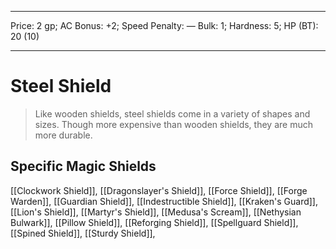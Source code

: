 
---
Price: 2 gp;
AC Bonus: +2;
Speed Penalty: —
Bulk: 1;
Hardness: 5;
HP (BT): 20 (10)

---

# Steel Shield

> Like wooden shields, steel shields come in a variety of shapes and sizes. Though more expensive than wooden shields, they are much more durable.

## Specific Magic Shields

[[Clockwork Shield]], [[Dragonslayer's Shield]], [[Force Shield]], [[Forge Warden]], [[Guardian Shield]], [[Indestructible Shield]], [[Kraken's Guard]], [[Lion's Shield]], [[Martyr's Shield]], [[Medusa's Scream]], [[Nethysian Bulwark]], [[Pillow Shield]], [[Reforging Shield]], [[Spellguard Shield]], [[Spined Shield]], [[Sturdy Shield]], 